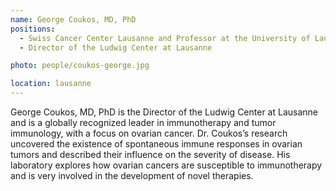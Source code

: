 ```yaml
---
name: George Coukos, MD, PhD
positions: 
  - Swiss Cancer Center Lausanne and Professor at the University of Lausanne
  - Director of the Ludwig Center at Lausanne

photo: people/coukos-george.jpg

location: lausanne
---
```


George Coukos, MD, PhD is the Director of the Ludwig Center at Lausanne and is a globally recognized leader in immunotherapy and tumor immunology, with a focus on ovarian cancer. Dr. Coukos’s research uncovered the existence of spontaneous immune responses in ovarian tumors and described their influence on the severity of disease. His laboratory explores how ovarian cancers are susceptible to immunotherapy and is very involved in the development of novel therapies.